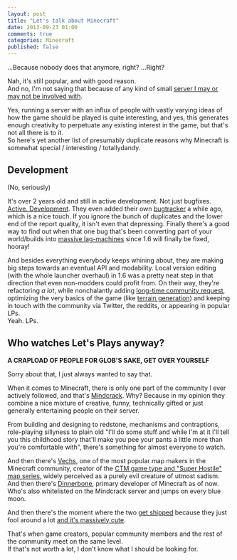 ```yaml
---
layout: post
title: "Let's talk about Minecraft"
date: 2013-09-23 01:00
comments: true
categories: Minecraft
published: false
---
```

…Because nobody does that anymore, right? …Right?

Nah, it's still popular, and with good reason.  
And no, I'm not saying that because of any kind of small [server I may or may not be involved with](http://wurstmineberg.de). 
<!-- more -->
Yes, running a server with an influx of people with vastly varying ideas of how the game should be played is quite interesting, and yes, this generates enough creativity to perpetuate any existing interest in the game, but that's not all there is to it.   
So here's yet another list of presumably duplicate reasons why Minecraft is somewhat special / interesting / totallydandy.

## Development
(No, seriously)

It's over 2 years old and still in active development. Not just bugfixes.   
[Active. Development](http://minecraft.gamepedia.com/Version_history/Development_versions). They even added their own [bugtracker](https://mojang.atlassian.net/browse/MC) a while ago, which is a nice touch. If you ignore the bunch of duplicates and the lower end of the report quality, it isn't even that depressing. Finally there's a good way to find out when that one bug that's been converting part of your world/builds into [massive lag-machines](https://mojang.atlassian.net/browse/MC-17630) since 1.6 will finally be fixed, hooray!  

And besides everything everybody keeps whining about, they are making big steps towards an eventual API and modability. Local version editing (with the whole launcher overhaul) in 1.6 was a pretty neat step in that direction that even non-modders could profit from. On their way, they're refactoring *a lot*, while nonchalantly adding [long-time community request](http://minecraft.gamepedia.com/Horse), optimizing the very basics of the game (like [terrain generation](http://minecraft.gamepedia.com/Version_history/Development_versions#Minecraft_1.7_Snapshots_.26_Pre-releases)) and keeping in touch with the community via Twitter, the reddits, or appearing in popular LPs.  
Yeah. LPs.

## Who watches Let's Plays anyway?
**A CRAPLOAD OF PEOPLE FOR GLOB'S SAKE, GET OVER YOURSELF**

Sorry about that, I just always wanted to say that.

When it comes to Minecraft, there is only one part of the community I ever actively followed, and that's [Mindcrack](http://www.reddit.com/r/mindcrack). Why? Because in my opinion they combine a nice mixture of creative, funny, technically gifted or just generally entertaining people on their server.  

From building and designing to redstone, mechanisms and contraptions, role-playing sillyness to plain old "I'll do some stuff and while I'm at it I'll tell you this childhood story that'll make you pee your pants a little more than you're comfortable with", there's something for almost everyone to watch.   

And then there's [Vechs](http://mindcrack.altervista.org/wiki/Vechs), one of the most popular map makers in the Minecraft community, creator of the [CTM game type and "Super Hostile" map series](http://mindcrack.altervista.org/wiki/OOG#Super_Hostile), widely perceived as a purely evil creature of utmost sadism.   
And then there's [Dinnerbone](http://minecraft.gamepedia.com/Nathan_Adams), primary developer of Minecraft as of now. Who's also whitelisted on the Mindcrack server and jumps on every blue moon.

And then there's the moment where the two [get shipped](https://twitter.com/Vechs/status/381531122263277568) because they just fool around a lot [and it's massively cute](http://www.youtube.com/watch?v=HMoipj1ugFY).

That's when game creators, popular community members and the rest of the community meet on the same level.   
If that's not worth a lot, I don't know what I should be looking for.
